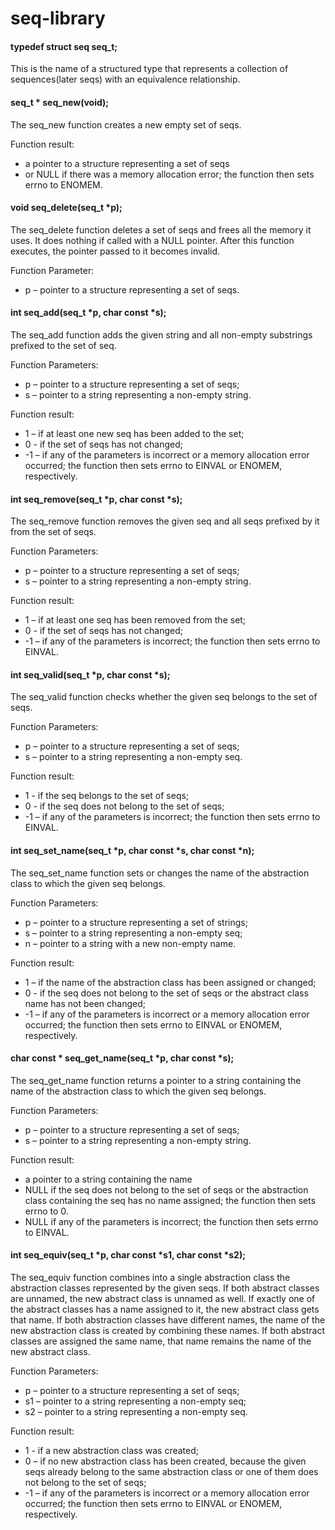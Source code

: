 # seq-library

#### typedef struct seq seq_t;
This is the name of a structured type that represents a collection of sequences(later seqs) with an equivalence relationship.

#### seq_t * seq_new(void);

The seq_new function creates a new empty set of seqs.

Function result:

- a pointer to a structure representing a set of seqs 
- or NULL if there was a memory allocation error; the function then sets errno to ENOMEM.

#### void seq_delete(seq_t *p);

The seq_delete function deletes a set of seqs and frees all the memory it uses. It does nothing if called with a NULL pointer. After this function executes, the pointer passed to it becomes invalid.

Function Parameter:

- p – pointer to a structure representing a set of seqs.

#### int seq_add(seq_t *p, char const *s);

The seq_add function adds the given string and all non-empty substrings prefixed to the set of seq.

Function Parameters:

- p – pointer to a structure representing a set of seqs;
- s – pointer to a string representing a non-empty string.

Function result:

- 1 – if at least one new seq has been added to the set;
- 0 - if the set of seqs has not changed;
- -1 – if any of the parameters is incorrect or a memory allocation error occurred; the function then sets errno to EINVAL or ENOMEM, respectively.

#### int seq_remove(seq_t *p, char const *s);

The seq_remove function removes the given seq and all seqs prefixed by it from the set of seqs.

Function Parameters:

- p – pointer to a structure representing a set of seqs;
- s – pointer to a string representing a non-empty string.

Function result:

- 1 – if at least one seq has been removed from the set;
- 0 - if the set of seqs has not changed;
- -1 – if any of the parameters is incorrect; the function then sets errno to EINVAL.

#### int seq_valid(seq_t *p, char const *s);

The seq_valid function checks whether the given seq belongs to the set of seqs.

Function Parameters:

- p – pointer to a structure representing a set of seqs;
- s – pointer to a string representing a non-empty seq.

Function result:

- 1 - if the seq belongs to the set of seqs;
- 0 - if the seq does not belong to the set of seqs;
- -1 – if any of the parameters is incorrect; the function then sets errno to EINVAL.

#### int seq_set_name(seq_t *p, char const *s, char const *n);

The seq_set_name function sets or changes the name of the abstraction class to which the given seq belongs.

Function Parameters:

- p – pointer to a structure representing a set of strings;
- s – pointer to a string representing a non-empty seq;
- n – pointer to a string with a new non-empty name.

Function result:

- 1 – if the name of the abstraction class has been assigned or changed;
- 0 - if the seq does not belong to the set of seqs or the abstract class name has not been changed;
- -1 – if any of the parameters is incorrect or a memory allocation error occurred; the function then sets errno to EINVAL or ENOMEM, respectively.

#### char const * seq_get_name(seq_t *p, char const *s);

The seq_get_name function returns a pointer to a string containing the name of the abstraction class to which the given seq belongs.

Function Parameters:

- p – pointer to a structure representing a set of seqs;
- s – pointer to a string representing a non-empty string.

Function result:

- a pointer to a string containing the name 
- NULL if the seq does not belong to the set of seqs or the abstraction class containing the seq has no name assigned; the function then sets errno to 0.
- NULL if any of the parameters is incorrect; the function then sets errno to EINVAL.

#### int seq_equiv(seq_t *p, char const *s1, char const *s2);

The seq_equiv function combines into a single abstraction class the abstraction classes represented by the given seqs. If both abstract classes are unnamed, the new abstract class is unnamed as well. If exactly one of the abstract classes has a name assigned to it, the new abstract class gets that name. If both abstraction classes have different names, the name of the new abstraction class is created by combining these names. If both abstract classes are assigned the same name, that name remains the name of the new abstract class.

Function Parameters:

- p – pointer to a structure representing a set of seqs;
- s1 – pointer to a string representing a non-empty seq;
- s2 – pointer to a string representing a non-empty seq.

Function result:

- 1 - if a new abstraction class was created;
- 0 – if no new abstraction class has been created, because the given seqs already belong to the same abstraction class or one of them does not belong to the set of seqs;
- -1 – if any of the parameters is incorrect or a memory allocation error occurred; the function then sets errno to EINVAL or ENOMEM, respectively.
